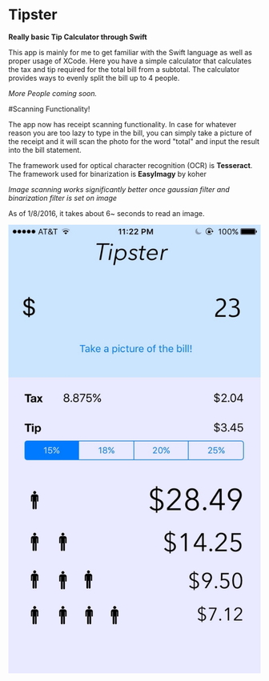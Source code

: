 # Tipster

**Really basic Tip Calculator through Swift**

This app is mainly for me to get familiar with the Swift language as well as proper usage of XCode. Here you have 
a simple calculator that calculates the tax and tip required for the total bill from a subtotal. The calculator provides
ways to evenly split the bill up to 4 people. 

*More People coming soon.*

#Scanning Functionality!

The app now has receipt scanning functionality. In case for whatever reason you are too lazy to type in the bill, you can simply take a picture of the receipt and it will scan the photo for the word "total" and input the result into the bill statement. 

The framework used for optical character recognition (OCR) is **Tesseract**.
The framework used for binarization is **EasyImagy** by koher

*Image scanning works significantly better once gaussian filter and binarization filter is set on image*

As of 1/8/2016, it takes about 6~ seconds to read an image.

![Sample Image](https://github.com/jimmyjiji/Tipster/blob/master/Sample%20Tipster.jpg)
